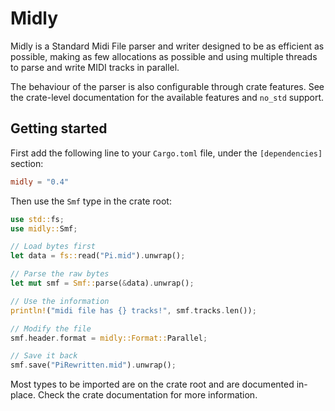 # Midly

Midly is a Standard Midi File parser and writer designed to be as efficient as
possible, making as few allocations as possible and using multiple threads to
parse and write MIDI tracks in parallel.

The behaviour of the parser is also configurable through crate features.
See the crate-level documentation for the available features and `no_std`
support.

## Getting started

First add the following line to your `Cargo.toml` file, under the
`[dependencies]` section:

```toml
midly = "0.4"
```

Then use the `Smf` type in the crate root:

```rust
use std::fs;
use midly::Smf;

// Load bytes first
let data = fs::read("Pi.mid").unwrap();

// Parse the raw bytes
let mut smf = Smf::parse(&data).unwrap();

// Use the information
println!("midi file has {} tracks!", smf.tracks.len());

// Modify the file
smf.header.format = midly::Format::Parallel;

// Save it back
smf.save("PiRewritten.mid").unwrap();
```

Most types to be imported are on the crate root and are documented in-place.
Check the crate documentation for more information.
